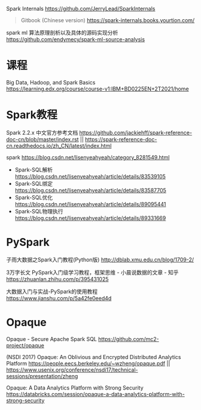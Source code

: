

Spark Internals https://github.com/JerryLead/SparkInternals
> Gitbook (Chinese version) https://spark-internals.books.yourtion.com/

spark ml 算法原理剖析以及具体的源码实现分析 https://github.com/endymecy/spark-ml-source-analysis

# 课程

Big Data, Hadoop, and Spark Basics https://learning.edx.org/course/course-v1:IBM+BD0225EN+2T2021/home

# Spark教程

Spark 2.2.x 中文官方参考文档 https://github.com/jackiehff/spark-reference-doc-cn/blob/master/index.rst || https://spark-reference-doc-cn.readthedocs.io/zh_CN/latest/index.html

spark https://blog.csdn.net/lisenyeahyeah/category_8281549.html
- Spark-SQL解析 https://blog.csdn.net/lisenyeahyeah/article/details/83539105
- Spark-SQL绑定 https://blog.csdn.net/lisenyeahyeah/article/details/83587705
- Spark-SQL优化 https://blog.csdn.net/lisenyeahyeah/article/details/89095441
- Spark-SQL物理执行 https://blog.csdn.net/lisenyeahyeah/article/details/89331669

# PySpark

子雨大数据之Spark入门教程(Python版) http://dblab.xmu.edu.cn/blog/1709-2/

3万字长文 PySpark入门级学习教程，框架思维 - 小晨说数据的文章 - 知乎 https://zhuanlan.zhihu.com/p/395431025

大数据入门与实战-PySpark的使用教程 https://www.jianshu.com/p/5a42fe0eed4d

# Opaque

Opaque - Secure Apache Spark SQL https://github.com/mc2-project/opaque

(NSDI 2017) Opaque: An Oblivious and Encrypted Distributed Analytics Platform https://people.eecs.berkeley.edu/~wzheng/opaque.pdf || https://www.usenix.org/conference/nsdi17/technical-sessions/presentation/zheng

Opaque: A Data Analytics Platform with Strong Security https://databricks.com/session/opaque-a-data-analytics-platform-with-strong-security
